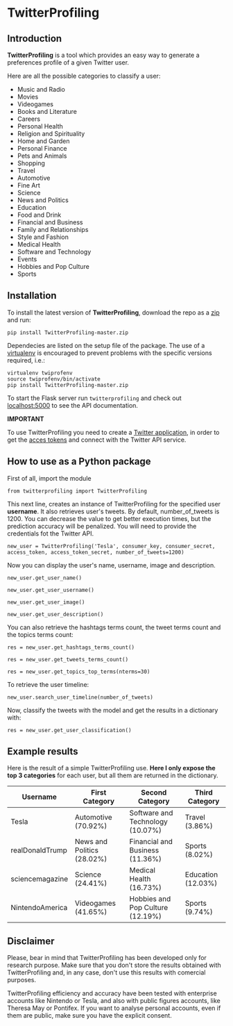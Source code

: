 # TwitterProfiling

## Introduction

**TwitterProfiling** is a tool which provides an easy way to generate a preferences profile of a given Twitter user.

Here are all the possible categories to classify a user:
- Music and Radio
- Movies
- Videogames
- Books and Literature
- Careers
- Personal Health
- Religion and Spirituality
- Home and Garden
- Personal Finance
- Pets and Animals
- Shopping
- Travel
- Automotive
- Fine Art
- Science
- News and Politics
- Education
- Food and Drink
- Financial and Business
- Family and Relationships
- Style and Fashion
- Medical Health
- Software and Technology
- Events
- Hobbies and Pop Culture
- Sports

## Installation

To install the latest version of **TwitterProfiling**, download the repo as a [zip](https://github.com/bisite/TwitterProfiling/archive/master.zip) and run:

``pip install TwitterProfiling-master.zip``

Dependecies are listed on the setup file of the package. The use of a [virtualenv](https://virtualenv.pypa.io/en/latest/) is encouraged to prevent problems with the specific versions required, i.e.:
```
virtualenv twiprofenv
source twiprofenv/bin/activate
pip install TwitterProfiling-master.zip
```

To start the Flask server run ```twitterprofiling``` and check out [localhost:5000](http://localhost:5000) to see the API documentation.


**IMPORTANT**

To use TwitterProfiling you need to create a [Twitter application](https://developer.twitter.com/en/docs/basics/apps/overview), in order to  get the [acces tokens](https://developer.twitter.com/en/docs/basics/authentication/guides/access-tokens.html) and connect with the Twitter API service.

## How to use as a Python package
First of all, import the module

``from twitterprofiling import TwitterProfiling``

This next line, creates an instance of TwitterProfiling for the specified user **username**.
It also retrieves user's tweets. By default, number_of_tweets is 1200. You can decrease the value to get better execution times, but the prediction
accuracy will be penalized.
You will need to provide the credentials fot the Twitter API.

``new_user = TwitterProfiling('Tesla', consumer_key, consumer_secret, access_token, access_token_secret, number_of_tweets=1200)``

Now you can display the user's name, username, image and description.

``new_user.get_user_name()``

``new_user.get_user_username()``

``new_user.get_user_image()``

``new_user.get_user_description()``

You can also retrieve the hashtags terms count, the tweet terms count and the topics terms count:

``res = new_user.get_hashtags_terms_count()``

``res = new_user.get_tweets_terms_count()``

``res = new_user.get_topics_top_terms(nterms=30)``

To retrieve the user timeline:

``new_user.search_user_timeline(number_of_tweets)``


Now, classify the tweets with the model and get the results in a dictionary with:

``res = new_user.get_user_classification()``

## Example results

Here is the result of a simple TwitterProfiling use. **Here I only expose the top 3 categories** for each user, but all them are returned in the dictionary.

| Username  | First Category | Second Category | Third Category |
| ----- | -------------- | --------------- | -------------- |
| Tesla  | Automotive (70.92%)  | Software and Technology (10.07%) | Travel (3.86%)|
| realDonaldTrump  | News and Politics (28.02%)  | Financial and Business (11.36%) | Sports (8.02%)|
| sciencemagazine | Science (24.41%) | Medical Health (16.73%) |  Education (12.03%) |
| NintendoAmerica | Videogames (41.65%) | Hobbies and Pop Culture (12.19%) | Sports (9.74%) |

## Disclaimer

Please, bear in mind that TwitterProfiling has been developed only for research purpose. Make sure that you don't store
the results obtained with TwitterProfiling and, in any case, don't use this results with comercial purposes.

TwitterProfiling efficiency and accuracy have been tested with enterprise accounts like Nintendo or Tesla, and also with public figures accounts, like Theresa May or Pontifex.
If you want to analyse personal accounts, even if them are public, make sure you have the explicit consent.
